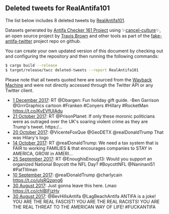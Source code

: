 ## Deleted tweets for RealAntifa101

The list below includes 8 deleted tweets by
[RealAntifa101](https://twitter.com/RealAntifa101).



Datasets generated by [Antifa Checker 161 Project](https://twitter.com/antifacheck161) using ✨[cancel-culture](https://github.com/travisbrown/cancel-culture)✨, an open source project by 
[Travis Brown](https://twitter.com/travisbrown) and other tools as part of the 
[fake-antifa-twitter](https://github.com/antifacheck161/fake-antifa-twitter) project repo on github.

You can create your own updated version of this document by checking out and configuring the
repository and then running the following commands:

```bash
$ cargo build --release
$ target/release/twcc deleted-tweets --report RealAntifa101
```

Please note that all tweets quoted here are sourced from the
[Wayback Machine](https://web.archive.org) and were not directly accessed through the Twitter API or
any Twitter client.

* [ 1 December 2017](https://web.archive.org/web/20171201000310/https://twitter.com/RealAntifa101/status/936385146009341954): RT @Dbargen: Fun holiday gift guide. -Ben Garrison @GrrrGraphics cartoon #Franken #Conyers #Hillary #RocketMan https://t.co/KvEVfUIAdu <!--936385146009341954-->
* [21 October 2017](https://web.archive.org/web/20171021075453/https://twitter.com/RealAntifa101/status/921645954926858240): RT @PrisonPlanet: If only these moronic politicians were as outraged over the UK's soaring violent crime as they are Trump's tweet. https:/… <!--921645954926858240-->
* [20 October 2017](https://web.archive.org/web/20171020003638/https://twitter.com/RealAntifa101/status/921173277837475840): @VicenteFoxQue @GeoDETX @realDonaldTrump That was Hilary's logo <!--921173277837475840-->
* [14 October 2017](https://web.archive.org/web/20171014082739/https://twitter.com/RealAntifa101/status/919117485852561409): RT @realDonaldTrump: We need a tax system that is FAIR to working FAMILIES &amp; that encourages companies to STAY in AMERICA, GROW in AMERI…  <!--919117485852561409-->
* [25 September 2017](https://web.archive.org/web/20170925152747/https://twitter.com/RealAntifa101/status/912337846417182720): RT @EnoughisEnoug13: Would you support an organized National Boycott the NFL Day? #BoycottNFL @Naninani51 #PatTIllman <!--912337846417182720-->
* [10 September 2017](https://web.archive.org/web/20170910001756/https://twitter.com/RealAntifa101/status/906673057208717312): @realDonaldTrump @charlycain  https://t.co/uIsRQzqng6 <!--906673057208717312-->
* [30 August 2017](https://web.archive.org/web/20170830211927/https://twitter.com/RealAntifa101/status/903004261751119874): Just gonna leave this here. Lmao https://t.co/chlBIFjzHy <!--903004261751119874-->
* [30 August 2017](https://web.archive.org/web/20170830100440/https://twitter.com/RealAntifa101/status/902834446935748608): @BevHillsAntifa @LagBeachAntifa ANTIFA is a joke! YOU ARE THE REAL FASCIST! YOU ARE THE REAL RACISTS! YOU ARE THE REAL THREAT TO THE AMERICAN WAY OF LIFE! #FUCKANTIFA <!--902834446935748608-->
